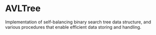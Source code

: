 # AVLTree
Implementation of self-balancing binary search tree data structure, and various procedures that enable efficient data storing and handling.
